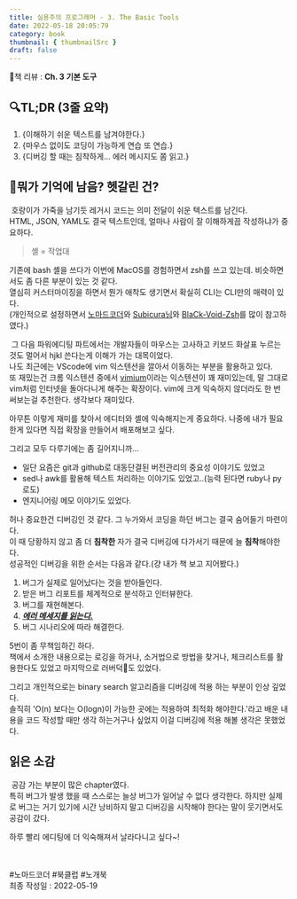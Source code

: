 ```yaml
---
title: 실용주의 프로그래머 - 3. The Basic Tools
date: 2022-05-18 20:05:79
category: book
thumbnail: { thumbnailSrc }
draft: false
---
```


📘책 리뷰 : **Ch. 3 기본 도구**<br>

## 🔍TL;DR (3줄 요약)

1. {이해하기 쉬운 텍스트를 남겨야한다.}
2. {마우스 없이도 코딩이 가능하게 연습 또 연습.}
3. {디버깅 할 때는 침착하게... 에러 메시지도 쫌 읽고.}

## 🤔뭐가 기억에 남음? 헷갈린 건?

&nbsp;호랑이가 가죽을 남기듯 레거시 코드는 의미 전달이 쉬운 텍스트를 남긴다.<br>
HTML, JSON, YAML도 결국 텍스트인데, 얼마나 사람이 잘 이해하게끔 작성하냐가 중요하다.  

>셸 = 작업대

기존에 bash 셸을 쓰다가 이번에 MacOS를 경험하면서 zsh를 쓰고 있는데. 비슷하면서도 좀 다른 부분이 있는 것 같다.<br>
열심히 커스터마이징을 하면서 뭔가 애착도 생기면서 확실히 CLI는 CLI만의 매력이 있다.<br>
(개인적으로 설정하면서 <a href="https://youtu.be/B26yiuC5zPM">노마드코더</a>와 <a href="https://subicura.com/mac/">Subicura님</a>와 <a href="https://github.com/black7375/BlaCk-Void-Zsh">BlaCk-Void-Zsh</a>를 많이 참고하였다.)

&nbsp;그 다음 파워에디팅 파트에서는 개발자들이 마우스는 고사하고 키보드 화살표 누르는 것도 멀어서 hjkl 쓴다는게 이해가 가는 대목이었다.<br>
나도 최근에는 VScode에 vim 익스텐션을 깔아서 이동하는 부분을 활용하고 있다.<br>
또 재밌는건 크롬 익스텐션 중에서 <a href="https://chrome.google.com/webstore/detail/vimium/dbepggeogbaibhgnhhndojpepiihcmeb?hl=ko">vimium</a>이라는 익스텐션이 꽤 재미있는데, 말 그대로 vim처럼 인터넷을 돌아다니게 해주는 확장이다. vim에 크게 익숙하지 않더라도 한 번 써보는걸 추천한다. 생각보다 재미있다.  

아무튼 이렇게 재미를 찾아서 에디터와 셸에 익숙해지는게 중요하다. 나중에 내가 필요한게 있다면 직접 확장을 만들어서 배포해보고 싶다.  

그리고 모두 다루기에는 좀 길어지니까...
- 일단 요즘은 git과 github로 대동단결된 버전관리의 중요성 이야기도 있었고
- sed나 awk를 활용해 텍스트 처리하는 이야기도 있었고..(능력 된다면 ruby나 py로도)
- 엔지니어링 메모 이야기도 있었다.

허나 중요한건 디버깅인 것 같다. 그 누가와서 코딩을 하던 버그는 결국 숨어들기 마련이다.<br>
이 때 당황하지 않고 좀 더 **침착한** 자가 결국 디버깅에 다가서기 때문에 늘 **침착**해야한다.<br>
성공적인 디버깅을 위한 순서는 다음과 같다.(걍 내가 책 보고 지어봤다.)
1. 버그가 실제로 일어났다는 것을 받아들인다.
2. 받은 버그 리포트를 체계적으로 분석하고 인터뷰한다.
3. 버그를 재현해본다.
4. <u>***에러 메세지를 읽는다.***</u>
5. 버그 시나리오에 따라 해결한다.

5번이 좀 무책임하긴 하다.<br> 책에서 소개한 내용으로는 로깅을 하거나, 소거법으로 방법을 찾거나, 체크리스트를 활용한다도 있었고 마지막으로 러버덕🐤도 있었다.  

그리고 개인적으로는 binary search 알고리즘을 디버깅에 적용 하는 부분이 인상 깊었다.<br>
솔직히 'O(n) 보다는 O(logn)이 가능한 곳에는 적용하여 최적화 해야한다.'라고 배운 내용을 코드 작성할 때만 생각 하는거구나 싶었지 이걸 디버깅에 적용 해볼 생각은 못했었다.

## 읽은 소감

&nbsp;공감 가는 부분이 많은 chapter였다.<br>
특히 버그가 발생 했을 때 스스로는 늘상 버그가 일어날 수 없다 생각한다. 하지만 실제로 버그는 거기 있기에 시간 낭비하지 말고 디버깅을 시작해야 한다는 말이 웃기면서도 공감이 갔다.<br>  

하루 빨리 에디팅에 더 익숙해져서 날라다니고 싶다~!

<br><br> #노마드코더 #북클럽 #노개북<br>
최종 작성일 : 2022-05-19
